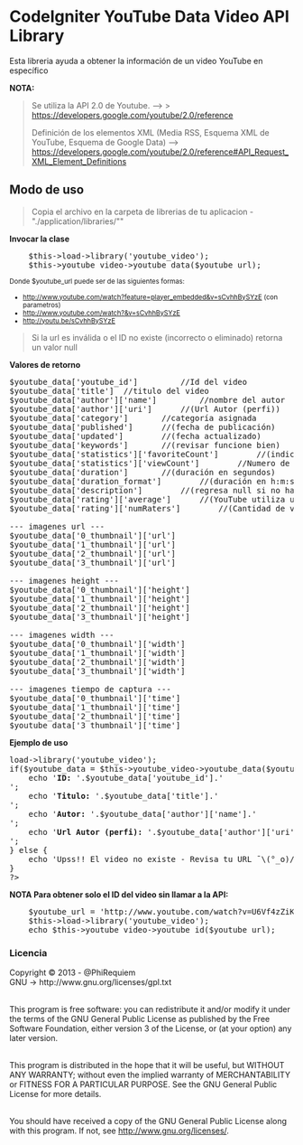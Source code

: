 # CodeIgniter YouTube Data Video API Library

<p>Esta libreria ayuda a obtener la información de un video YouTube en específico</p>

<strong>NOTA:</strong>
> Se utiliza la API 2.0 de Youtube. --> > https://developers.google.com/youtube/2.0/reference
>
> Definición de los elementos XML (Media RSS, Esquema XML de YouTube, Esquema de Google Data) --> https://developers.google.com/youtube/2.0/reference#API_Request_XML_Element_Definitions</p>


<h2>Modo de uso</h2>

> Copia el archivo en la carpeta de librerias de tu aplicacion - "./application/libraries/""

<strong>Invocar la clase</strong>

<pre>
	$this->load->library('youtube_video');
	$this->youtube_video->youtube_data($youtube_url);
</pre>

<small>Donde $youtube_url puede ser de las siguientes formas:
	<ul>
		<li>http://www.youtube.com/watch?feature=player_embedded&v=sCvhhBySYzE  (con parametros)</li>
		<li>http://www.youtube.com/watch?&v=sCvhhBySYzE</li>
		<li>http://youtu.be/sCvhhBySYzE</li>
	</ul>
</small>

>Si la url es inválida o el ID no existe (incorrecto o eliminado) retorna un valor null

<strong>Valores de retorno</strong>
<pre>
$youtube_data['youtube_id'] 		//Id del video
$youtube_data['title'] 	//titulo del video
$youtube_data['author']['name'] 		//nombre del autor
$youtube_data['author']['uri'] 		//(Url Autor (perfi))
$youtube_data['category'] 		//categoría asignada
$youtube_data['published'] 		//(fecha de publicación)
$youtube_data['updated'] 		//(fecha actualizado)
$youtube_data['keywords'] 		//(revisar funcione bien)
$youtube_data['statistics']['favoriteCount'] 		//(indica el número de usuarios que han añadido un vídeo a su lista de favoritos.) (si no existe regresa null)
$youtube_data['statistics']['viewCount'] 		//Numero de veces visto (si no existe regresa null)
$youtube_data['duration'] 		//(duración en segundos)
$youtube_data['duration_format'] 		//(duración en h:m:s)
$youtube_data['description'] 		//(regresa null si no hay)
$youtube_data['rating']['average'] 		//(YouTube utiliza un sistema de puntuación de 1 a 5 en el que 1 es la puntuación más baja y 5 la mas alta.)
$youtube_data['rating']['numRaters'] 		//(Cantidad de votantes)

--- imagenes url ---
$youtube_data['0_thumbnail']['url']
$youtube_data['1_thumbnail']['url']
$youtube_data['2_thumbnail']['url']
$youtube_data['3_thumbnail']['url']

--- imagenes height ---
$youtube_data['0_thumbnail']['height']
$youtube_data['1_thumbnail']['height']
$youtube_data['2_thumbnail']['height']
$youtube_data['3_thumbnail']['height']

--- imagenes width ---
$youtube_data['0_thumbnail']['width']
$youtube_data['1_thumbnail']['width']
$youtube_data['2_thumbnail']['width']
$youtube_data['3_thumbnail']['width']

--- imagenes tiempo de captura ---
$youtube_data['0_thumbnail']['time']
$youtube_data['1_thumbnail']['time']
$youtube_data['2_thumbnail']['time']
$youtube_data['3_thumbnail']['time']
</pre>

<strong>Ejemplo de uso</strong>
<pre>
<?php
$youtube_url = 'http://www.youtube.com/watch?v=U6Vf4zZiKAA';
$this->load->library('youtube_video');
if($youtube_data = $this->youtube_video->youtube_data($youtube_url)) {
	echo '<strong>ID: </strong>'.$youtube_data['youtube_id'].'<br>';
	echo '<strong>Titulo: </strong>'.$youtube_data['title'].'<br>';
	echo '<strong>Autor: </strong>'.$youtube_data['author']['name'].'<br>';
	echo '<strong>Url Autor (perfi): </strong>'.$youtube_data['author']['uri'].'<br>';
} else {
	echo 'Upss!! El video no existe - Revisa tu URL ¯\(°_o)/¯';
}
?>
</pre>

<strong>NOTA Para obtener solo el ID del video sin llamar a la API:</strong>
<pre>
	$youtube_url = 'http://www.youtube.com/watch?v=U6Vf4zZiKAA';
	$this->load->library('youtube_video');
	echo $this->youtube_video->youtube_id($youtube_url);
</pre>

### Licencia
<p>
Copyright © 2013 - @PhiRequiem <br>
GNU -> http://www.gnu.org/licenses/gpl.txt <br><br>

This program is free software: you can redistribute it and/or modify it under the terms of the GNU General Public License as published by the Free Software Foundation, either version 3 of the License, or (at your option) any later version.<br><br>

This program is distributed in the hope that it will be useful,
but WITHOUT ANY WARRANTY; without even the implied warranty of
MERCHANTABILITY or FITNESS FOR A PARTICULAR PURPOSE.  See the
GNU General Public License for more details.<br><br>

You should have received a copy of the GNU General Public License
along with this program.  If not, see <http://www.gnu.org/licenses/>. </p>